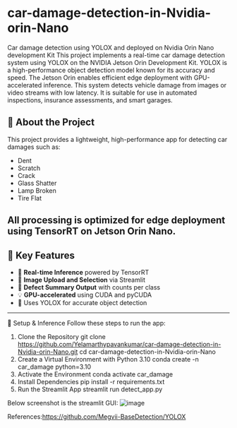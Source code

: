 # car-damage-detection-in-Nvidia-orin-Nano
Car damage detection using YOLOX and deployed on Nvidia Orin Nano development Kit
This project implements a real-time car damage detection system using YOLOX on the NVIDIA Jetson Orin Development Kit.
YOLOX is a high-performance object detection model known for its accuracy and speed.
The Jetson Orin enables efficient edge deployment with GPU-accelerated inference.
This system detects vehicle damage from images or video streams with low latency.
It is suitable for use in automated inspections, insurance assessments, and smart garages.
## 🧠 About the Project

This project provides a lightweight, high-performance app for detecting car damages such as:

- Dent
- Scratch
- Crack
- Glass Shatter
- Lamp Broken
- Tire Flat

All processing is optimized for edge deployment using **TensorRT** on **Jetson Orin Nano**.
---

## 🎯 Key Features

- 🚀 **Real-time Inference** powered by TensorRT
- 📸 **Image Upload and Selection** via Streamlit
- 🧾 **Defect Summary Output** with counts per class
- 💡 **GPU-accelerated** using CUDA and pyCUDA
- 🧩 Uses YOLOX for accurate object detection

---


🔧 Setup & Inference
Follow these steps to run the app:
1. Clone the Repository
   git clone https://github.com/Yelamarthypavankumar/car-damage-detection-in-Nvidia-orin-Nano.git
   cd car-damage-detection-in-Nvidia-orin-Nano
2. Create a Virtual Environment with Python 3.10
   conda create -n car_damage python=3.10
3. Activate the Environment
   conda activate car_damage
4. Install Dependencies
   pip install -r requirements.txt
5. Run the Streamlit App
   streamlit run detect_app.py




Below screenshot is the streamlit GUI:
![image](https://github.com/user-attachments/assets/d5b69b64-d653-44a0-bf10-f0cdbcddc510)


References:https://github.com/Megvii-BaseDetection/YOLOX
